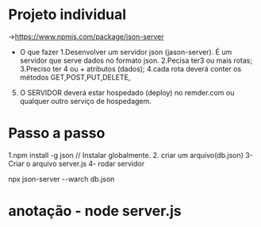  # Projeto individual 

->https://www.npmjs.com/package/json-server

* O que fazer
1.Desenvolver um servidor json (jason-server). É um servidor que serve dados no formato json.
2.Pecisa ter3 ou mais rotas;
3.Preciso ter 4 ou + atributos (dados);
4.cada rota deverá conter os métodos GET,POST,PUT,DELETE,
5. O SERVIDOR deverá estar hospedado (deploy) no remder.com ou qualquer outro serviço de hospedagem.

# Passo a passo 

 1.npm  install -g json  // Instalar globalmente.
 2. criar um arquivo(db.json)
 3- Criar o  arquivo server.js
 4- rodar servidor

 

npx json-server --warch db.json
 #  anotação - node server.js